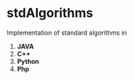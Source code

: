 stdAlgorithms
=============

Implementation of standard algorithms in 

1. <b>JAVA</b>
2. <b>C++</b>
3. <b>Python</b>
4. <b>Php</b>
